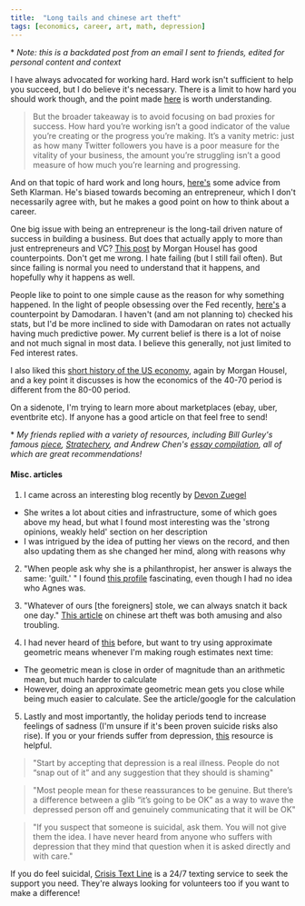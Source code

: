 ```yaml
---
title:  "Long tails and chinese art theft"
tags: [economics, career, art, math, depression]
---
```


\* *Note: this is a backdated post from an email I sent to friends, edited for personal content and context*

I have always advocated for working hard. Hard work isn't sufficient to help you succeed, but I do believe it's necessary. There is a limit to how hard you should work though, and the point made [here](https://www.nateliason.com/blog/struggle-porn "struggle porn")
 is worth understanding.

> But the broader takeaway is to avoid focusing on bad proxies for success. How hard you’re working isn’t a good indicator of the value you’re creating or the progress you’re making. It’s a vanity metric: just as how many Twitter followers you have is a poor measure for the vitality of your business, the amount you’re struggling isn’t a good measure of how much you’re learning and progressing.

And on that topic of hard work and long hours, [here's](https://community.intelligentfanatics.com/t/seth-klarmans-career-advice/1468 "Klarman advice") some advice from Seth Klarman. He's biased towards becoming an entrepreneur, which I don't necessarily agree with, but he makes a good point on how to think about a career. 

One big issue with being an entrepreneur is the long-tail driven nature of success in building a business. But does that actually apply to more than just entrepreneurs and VC? [This post](https://www.collaborativefund.com/blog/tails-you-win/ "tails you win") by Morgan Housel has good counterpoints. Don't get me wrong. I hate failing (but I still fail often). But since failing is normal you need to understand that it happens, and hopefully why it happens as well. 

People like to point to one simple cause as the reason for why something happened. In the light of people obsessing over the Fed recently, [here's](http://aswathdamodaran.blogspot.com/2018/12/is-there-signal-in-noise-yield-curves.html "signal vs noise") a counterpoint by Damodaran. I haven't (and am not planning to) checked his stats, but I'd be more inclined to side with Damodaran on rates not actually having much predictive power. My current belief is there is a lot of noise and not much signal in most data. I believe this generally, not just limited to Fed interest rates.

I also liked this [short history of the US economy](https://www.collaborativefund.com/blog/how-this-all-happened/ "US economy history"), again by Morgan Housel, and a key point it discusses is how the economics of the 40-70 period is different from the 80-00 period. 

On a sidenote, I'm trying to learn more about marketplaces (ebay, uber, eventbrite etc). If anyone has a good article on that feel free to send! 

\* *My friends replied with a variety of resources, including Bill Gurley's famous [piece](http://abovethecrowd.com/2012/11/13/all-markets-are-not-created-equal-10-factors-to-consider-when-evaluating-digital-marketplaces/ "Bill Gurley"), [Stratechery](https://stratechery.com/ "Stratechery"), and Andrew Chen's [essay compilation](https://andrewchen.co/marketplace-startups-best-essays/ "Andrew Chen"), all of which are great recommendations!*

#### Misc. articles
1. I came across an interesting blog recently by [Devon Zuegel](https://devonzuegel.com/page/about-me "Devon Zuegel")
  * She writes a lot about cities and infrastructure, some of which goes above my head, but what I found most interesting was the 'strong opinions, weakly held' section on her description
  * I was intrigued by the idea of putting her views on the record, and then also updating them as she changed her mind, along with reasons why

2. "When people ask why she is a philanthropist, her answer is always the same: 'guilt.' " I found [this profile](https://www.nytimes.com/2018/11/03/style/agnes-gund-philanthropy.html "Agnes Gund") fascinating, even though I had no idea who Agnes was.

3. "Whatever of ours \[the foreigners\] stole, we can always snatch it back one day." [This article](https://www.gq.com/story/the-great-chinese-art-heist "chinese art theft") on chinese art theft was both amusing and also troubling.  

4. I had never heard of [this](https://aperiodical.com/2018/02/approaching-fermi-problems-with-the-approximate-geometric-mean/ "AGM") before, but want to try using approximate geometric means whenever I'm making rough estimates next time: 
  * The geometric mean is close in order of magnitude than an arithmetic mean, but much harder to calculate
  * However, doing an approximate geometric mean gets you close while being much easier to calculate. See the article/google for the calculation

5. Lastly and most importantly, the holiday periods tend to increase feelings of sadness (I'm unsure if it's been proven suicide risks also rise). If you or your friends suffer from depression, [this](https://www.wsj.com/articles/how-can-you-help-someone-who-is-depressed-1543242613 "WSJ depression") resource is helpful. 

  >  "Start by accepting that depression is a real illness. People do not “snap out of it” and any suggestion that they should is shaming"

  >  "Most people mean for these reassurances to be genuine. But there’s a difference between a glib “it’s going to be OK” as a way to wave the depressed person off and genuinely communicating that it will be OK"

  >  "If you suspect that someone is suicidal, ask them. You will not give them the idea. I have never heard from anyone who suffers with depression that they mind that question when it is asked directly and with care."  

  If you do feel suicidal, [Crisis Text Line](https://www.crisistextline.org/ "CTL") is a 24/7 texting service to seek the support you need. They're always looking for volunteers too if you want to make a difference!
